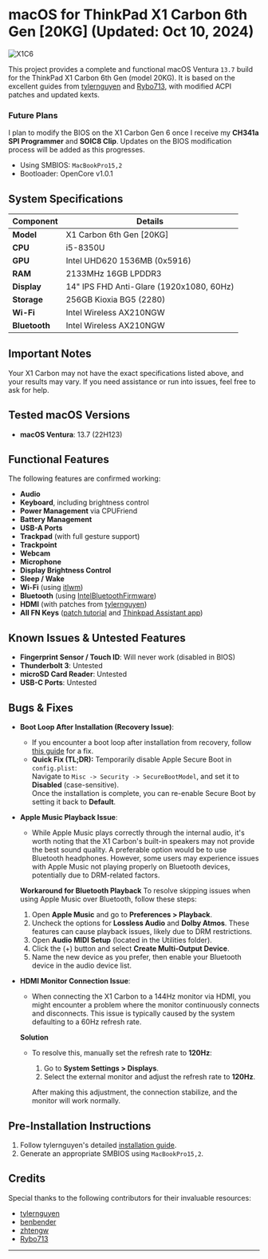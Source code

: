 # macOS for ThinkPad X1 Carbon 6th Gen [20KG] (Updated: Oct 10, 2024)

![X1C6](https://psrefstuff.lenovo.com/syspool//Sys/Image/ThinkPad/ThinkPad_X1_Carbon_6th_Gen/ThinkPad_X1_Carbon_6th_Gen_CT1_09.png)

This project provides a complete and functional macOS Ventura `13.7` build for the ThinkPad X1 Carbon 6th Gen (model 20KG). It is based on the excellent guides from [tylernguyen](https://github.com/tylernguyen/x1c6-hackintosh) and [Rybo713](https://github.com/Rybo713/X1C6-macOS), with modified ACPI patches and updated kexts.

### Future Plans
I plan to modify the BIOS on the X1 Carbon Gen 6 once I receive my **CH341a SPI Programmer** and **SOIC8 Clip**. Updates on the BIOS modification process will be added as this progresses.

- Using SMBIOS: `MacBookPro15,2`
- Bootloader: OpenCore v1.0.1

## System Specifications

| Component   | Details                                     |
|-------------|---------------------------------------------|
| **Model**   | X1 Carbon 6th Gen [20KG]                    |
| **CPU**     | i5-8350U                                    |
| **GPU**     | Intel UHD620 1536MB (0x5916)                |
| **RAM**     | 2133MHz 16GB LPDDR3                         |
| **Display** | 14" IPS FHD Anti-Glare (1920x1080, 60Hz)    |
| **Storage** | 256GB Kioxia BG5 (2280)                     |
| **Wi-Fi**   | Intel Wireless AX210NGW                     |
| **Bluetooth**| Intel Wireless AX210NGW                    |

## Important Notes

Your X1 Carbon may not have the exact specifications listed above, and your results may vary. If you need assistance or run into issues, feel free to ask for help.

## Tested macOS Versions

- **macOS Ventura**: 13.7 (22H123)

## Functional Features

The following features are confirmed working:

- **Audio**
- **Keyboard**, including brightness control
- **Power Management** via CPUFriend
- **Battery Management**
- **USB-A Ports**
- **Trackpad** (with full gesture support)
- **Trackpoint**
- **Webcam**
- **Microphone**
- **Display Brightness Control**
- **Sleep / Wake**
- **Wi-Fi** (using [itlwm](https://github.com/OpenIntelWireless/itlwm))
- **Bluetooth** (using [IntelBluetoothFirmware](https://openintelwireless.github.io/IntelBluetoothFirmware/FAQ.html#what-additional-steps-should-i-do-to-make-bluetooth-work-on-macos-monterey-and-newer))
- **HDMI** (with patches from [tylernguyen](https://tylernguyen.github.io/x1c6-hackintosh/))
- **All FN Keys** ([patch tutorial](https://github.com/MSzturc/ThinkpadAssistant) and [Thinkpad Assistant app](https://github.com/MSzturc/ThinkpadAssistant/releases))

## Known Issues & Untested Features

- **Fingerprint Sensor / Touch ID**: Will never work (disabled in BIOS)
- **Thunderbolt 3**: Untested
- **microSD Card Reader**: Untested
- **USB-C Ports**: Untested

## Bugs & Fixes

- **Boot Loop After Installation (Recovery Issue)**:
  - If you encounter a boot loop after installation from recovery, follow [this guide](https://www.reddit.com/r/hackintosh/comments/17r9cy4/boot_loop_after_first_phase_of_install_after/) for a fix.
  - **Quick Fix (TL;DR):** Temporarily disable Apple Secure Boot in `config.plist`:  
    Navigate to `Misc -> Security -> SecureBootModel`, and set it to **Disabled** (case-sensitive).  
    Once the installation is complete, you can re-enable Secure Boot by setting it back to **Default**.

- **Apple Music Playback Issue**:
  - While Apple Music plays correctly through the internal audio, it's worth noting that the X1 Carbon's built-in speakers may not provide the best sound quality. A preferable option would be to use Bluetooth headphones. However, some users may experience issues with Apple Music not playing properly on Bluetooth devices, potentially due to DRM-related factors.

  **Workaround for Bluetooth Playback**
    To resolve skipping issues when using Apple Music over Bluetooth, follow these steps:

    1. Open **Apple Music** and go to **Preferences > Playback**.
    2. Uncheck the options for **Lossless Audio** and **Dolby Atmos**. These features can cause playback issues, likely due to DRM restrictions.
    3. Open **Audio MIDI Setup** (located in the Utilities folder).
    4. Click the (+) button and select **Create Multi-Output Device**.
    5. Name the new device as you prefer, then enable your Bluetooth device in the audio device list.

- **HDMI Monitor Connection Issue**:
  - When connecting the X1 Carbon to a 144Hz monitor via HDMI, you might encounter a problem where the monitor continuously connects and disconnects. This issue is typically caused by the system defaulting to a 60Hz refresh rate.

  **Solution**
  - To resolve this, manually set the refresh rate to **120Hz**:
    1. Go to **System Settings > Displays**.
    2. Select the external monitor and adjust the refresh rate to **120Hz**.
  
    After making this adjustment, the connection stabilize, and the monitor will work normally.
## Pre-Installation Instructions

1. Follow tylernguyen's detailed [installation guide](https://tylernguyen.github.io/x1c6-hackintosh/).
2. Generate an appropriate SMBIOS using `MacBookPro15,2`.

## Credits

Special thanks to the following contributors for their invaluable resources:

- [tylernguyen](https://github.com/tylernguyen/x1c6-hackintosh)
- [benbender](https://github.com/benbender/x1c6-hackintosh)
- [zhtengw](https://github.com/zhtengw/EFI-for-X1C6-hackintosh)
- [Rybo713](https://github.com/Rybo713/X1C6-macOS)

---
